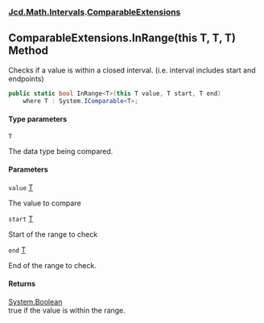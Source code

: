 ### [Jcd.Math.Intervals](Jcd.Math.Intervals.md 'Jcd.Math.Intervals').[ComparableExtensions](Jcd.Math.Intervals.ComparableExtensions.md 'Jcd.Math.Intervals.ComparableExtensions')

## ComparableExtensions.InRange<T>(this T, T, T) Method

Checks if a value is within a closed interval. (i.e. interval includes start and endpoints)

```csharp
public static bool InRange<T>(this T value, T start, T end)
    where T : System.IComparable<T>;
```
#### Type parameters

<a name='Jcd.Math.Intervals.ComparableExtensions.InRange_T_(thisT,T,T).T'></a>

`T`

The data type being compared.
#### Parameters

<a name='Jcd.Math.Intervals.ComparableExtensions.InRange_T_(thisT,T,T).value'></a>

`value` [T](Jcd.Math.Intervals.ComparableExtensions.InRange_T_(thisT,T,T).md#Jcd.Math.Intervals.ComparableExtensions.InRange_T_(thisT,T,T).T 'Jcd.Math.Intervals.ComparableExtensions.InRange<T>(this T, T, T).T')

The value to compare

<a name='Jcd.Math.Intervals.ComparableExtensions.InRange_T_(thisT,T,T).start'></a>

`start` [T](Jcd.Math.Intervals.ComparableExtensions.InRange_T_(thisT,T,T).md#Jcd.Math.Intervals.ComparableExtensions.InRange_T_(thisT,T,T).T 'Jcd.Math.Intervals.ComparableExtensions.InRange<T>(this T, T, T).T')

Start of the range to check

<a name='Jcd.Math.Intervals.ComparableExtensions.InRange_T_(thisT,T,T).end'></a>

`end` [T](Jcd.Math.Intervals.ComparableExtensions.InRange_T_(thisT,T,T).md#Jcd.Math.Intervals.ComparableExtensions.InRange_T_(thisT,T,T).T 'Jcd.Math.Intervals.ComparableExtensions.InRange<T>(this T, T, T).T')

End of the range to check.

#### Returns
[System.Boolean](https://docs.microsoft.com/en-us/dotnet/api/System.Boolean 'System.Boolean')  
true if the value is within the range.